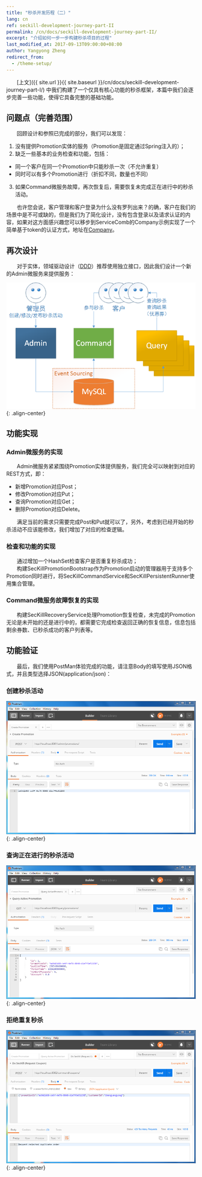 ```yaml
---
title: "秒杀开发历程（二）"
lang: cn
ref: seckill-development-journey-part-II
permalink: /cn/docs/seckill-development-journey-part-II/
excerpt: "介绍如何一步一步构建秒杀项目的过程"
last_modified_at: 2017-09-13T09:00:00+08:00
author: Yangyong Zheng
redirect_from:
  - /theme-setup/
---
```


　　[上文]({{ site.url }}{{ site.baseurl }}/cn/docs/seckill-development-journey-part-I/) 中我们构建了一个仅具有核心功能的秒杀框架，本篇中我们会逐步完善一些功能，使得它具备完整的基础功能。

## 问题点（完善范围）
　　回顾设计和参照已完成的部分，我们可以发现：  
1. 没有提供Promotion实体的服务（Promotion是固定通过Spring注入的）；  
2. 缺乏一些基本的业务检查和功能，包括：  
 * 同一个客户在同一个Promotion中只能秒杀一次（不允许重复）  
 * 同时可以有多个Promotion进行（折扣不同，数量也不同）  
3. 如果Command微服务故障，再次恢复后，需要恢复未完成正在进行中的秒杀活动。  

　　也许您会说，客户管理和客户登录为什么没有罗列出来？的确，客户在我们的场景中是不可或缺的，但是我们为了简化设计，没有包含登录以及请求认证的内容，如果对这方面感兴趣您可以移步到ServiceComb的Company示例实现了一个简单基于token的认证方式，地址在[Company](https://github.com/ServiceComb/ServiceComb-Company-WorkShop)。

## 再次设计
　　对于实体，领域驱动设计（[DDD](https://en.wikipedia.org/wiki/Domain-driven_design)）推荐使用独立接口，因此我们设计一个新的Admin微服务来提供服务：

![图1 增加了Admin微服务后的架构](/assets/images/seckill-develop-course-part-II-arth.png){: .align-center}

## 功能实现
### Admin微服务的实现
　　Admin微服务紧紧围绕Promotion实体提供服务，我们完全可以映射到对应的REST方式，即：
* 新增Promotion对应Post；　　
* 修改Promotion对应Put；　　
* 查询Promotion对应Get；　　
* 删除Promotion对应Delete。　　

　　满足当前的需求只需要完成Post和Put就可以了，另外，考虑到已经开始的秒杀活动不应该能修改，我们增加了对应的检查逻辑。

### 检查和功能的实现
　　通过增加一个HashSet检查客户是否重复秒杀成功；  
　　构建SecKillPromotionBootstrap作为Promotion启动的管理器用于支持多个Promotion同时进行，将SecKillCommandService和SecKillPersistentRunner使用集合管理。

### Command微服务故障恢复的实现
　　构建SecKillRecoveryService处理Promotion恢复检查，未完成的Promotion无论是未开始的还是进行中的，都需要它完成检查返回正确的恢复信息，信息包括剩余券数、已秒杀成功的客户列表等。

## 功能验证
　　最后，我们使用PostMan体验完成的功能，请注意Body的填写使用JSON格式，并且类型选择JSON(application/json)：
### 创建秒杀活动

![图2 创建秒杀活动](/assets/images/seckill-develop-course-part-II-create-promotion.png){: .align-center}

### 查询正在进行的秒杀活动

![图3 查询正在进行的秒杀活动](/assets/images/seckill-develop-course-part-II-query-active-promotion.png){: .align-center}

### 拒绝重复秒杀

![图4 拒绝重复秒杀](/assets/images/seckill-develop-course-part-II-reject-duplicate-grab.png){: .align-center}
